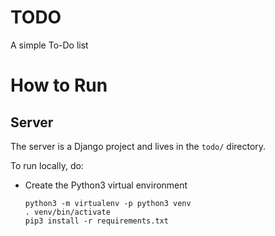 # TODO

A simple To-Do list

# How to Run

## Server

The server is a Django project and lives in the `todo/` directory.

To run locally, do:
- Create the Python3 virtual environment
  ```shell
  python3 -m virtualenv -p python3 venv
  . venv/bin/activate
  pip3 install -r requirements.txt
  ```
